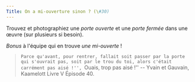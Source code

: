 ```yaml
---
Title: On a mi-ouverture sinon ? (\#30)
---
```


Trouvez et photographiez une *porte ouverte* et une *porte fermée* dans une œuvre (sur plusieurs si besoin).

*Bonus* à l'équipe qui en trouve *une mi-ouverte* !

> ``Parce qu'avant, pour rentrer, fallait soit passer par la porte qui s'ouvrait pas, soit par le trou du toi, alors c'était carrément pas aisé !'', ``Ouais, trop pas aisé !'' -- Yvain et Gauvain, Kaamelott Livre V Épisode 40.
